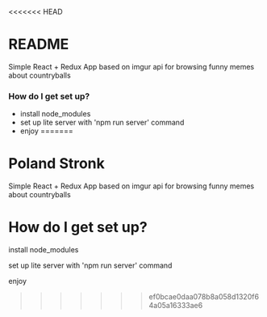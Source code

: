 <<<<<<< HEAD
# README #

Simple React + Redux App based on imgur api for browsing funny memes about countryballs

### How do I get set up? ###

- install node_modules
- set up lite server with 'npm run server' command
- enjoy
=======
# Poland Stronk

Simple React + Redux App based on imgur api for browsing funny memes about countryballs

# How do I get set up?
   install node_modules
  
   set up lite server with 'npm run server' command
  
   enjoy
>>>>>>> ef0bcae0daa078b8a058d1320f64a05a16333ae6
